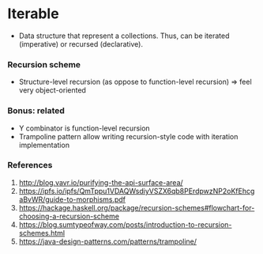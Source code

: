 # Iterable
- Data structure that represent a collections. Thus, can be iterated (imperative) or recursed (declarative).

### Recursion scheme
- Structure-level recursion (as oppose to function-level recursion) => feel very object-oriented

### Bonus: related
- Y combinator is function-level recursion
- Trampoline pattern allow writing recursion-style code with iteration implementation

### References
1. http://blog.vavr.io/purifying-the-api-surface-area/
1. https://ipfs.io/ipfs/QmTppu1VDAQWsdiyVSZX6qb8PErdpwzNP2oKfEhcgaBvWR/guide-to-morphisms.pdf
1. https://hackage.haskell.org/package/recursion-schemes#flowchart-for-choosing-a-recursion-scheme
1. https://blog.sumtypeofway.com/posts/introduction-to-recursion-schemes.html
1. https://java-design-patterns.com/patterns/trampoline/